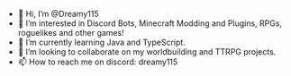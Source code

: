- 👋 Hi, I’m @Dreamy115
- 👀 I’m interested in Discord Bots, Minecraft Modding and Plugins, RPGs, roguelikes and other games!
- 🌱 I’m currently learning Java and TypeScript.
- 💞️ I’m looking to collaborate on my worldbuilding and TTRPG projects.
- 📫 How to reach me on discord: dreamy115

<!---
Dreamy115/Dreamy115 is a ✨ special ✨ repository because its `README.md` (this file) appears on your GitHub profile.
You can click the Preview link to take a look at your changes.
--->
